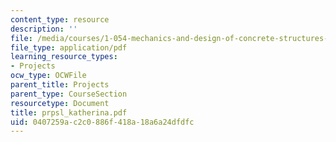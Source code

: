 ```yaml
---
content_type: resource
description: ''
file: /media/courses/1-054-mechanics-and-design-of-concrete-structures-spring-2004/0407259ac2c0886f418a18a6a24dfdfc_prpsl_katherina.pdf
file_type: application/pdf
learning_resource_types:
- Projects
ocw_type: OCWFile
parent_title: Projects
parent_type: CourseSection
resourcetype: Document
title: prpsl_katherina.pdf
uid: 0407259a-c2c0-886f-418a-18a6a24dfdfc
---
```

